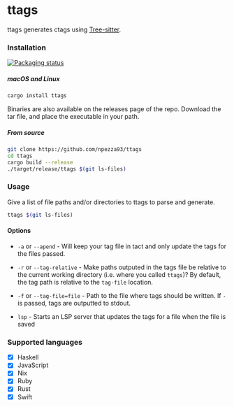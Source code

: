 # ttags

ttags generates ctags using [Tree-sitter](https://github.com/tree-sitter/tree-sitter).

### Installation

[![Packaging status](https://repology.org/badge/vertical-allrepos/ttags.svg)](https://repology.org/project/ttags/versions)

##### macOS and Linux

```bash
cargo install ttags
```

Binaries are also available on the releases page of the repo.
Download the tar file, and place the executable in your path.

##### From source
```bash
git clone https://github.com/npezza93/ttags
cd ttags
cargo build --release
./target/release/ttags $(git ls-files)
```

### Usage

Give a list of file paths and/or directories to ttags to parse and generate.

```bash
ttags $(git ls-files)
```

#### Options

- `-a` or `--apend` - Will keep your tag file in tact and only update the tags
  for the files passed.

- `-r` or `--tag-relative` - Make paths outputed in the tags file be relative to the
  current working directory (i.e. where you called `ttags`)? By default, the tag
  path is relative to the `tag-file` location.

- `-f` or `--tag-file=file` - Path to the file where tags should be written. If
  `-` is passed, tags are outputted to stdout.

- `lsp` - Starts an LSP server that updates the tags for a file when the file is
  saved

### Supported languages

- [x] Haskell
- [x] JavaScript
- [x] Nix
- [x] Ruby
- [x] Rust
- [x] Swift
